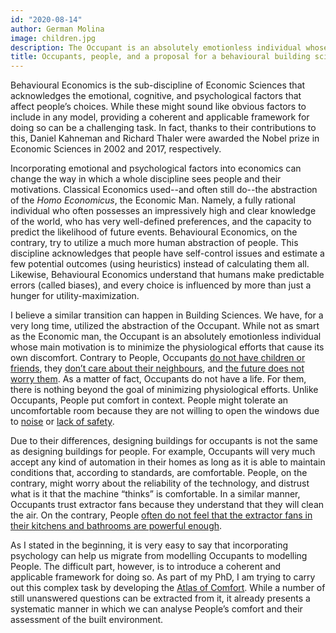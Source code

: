 ```yaml
---
id: "2020-08-14"
author: German Molina
image: children.jpg
description: The Occupant is an absolutely emotionless individual whose main motivation is to minimize the physiological efforts that cause its own discomfort. It is very different from People.
title: Occupants, people, and a proposal for a behavioural building science
---
```



Behavioural Economics is the sub-discipline of Economic Sciences that 
acknowledges the emotional, cognitive, and psychological factors that affect 
people’s choices. While these might sound like obvious factors to include in 
any model, providing a coherent and applicable framework for doing so can be 
a challenging task. In fact, thanks to their contributions to this, Daniel 
Kahneman and Richard Thaler were awarded the Nobel prize in Economic 
Sciences in 2002 and 2017, respectively.


Incorporating emotional and psychological factors into economics can change 
the way in which a whole discipline sees people and their motivations. 
Classical Economics used--and often still do--the abstraction of the *Homo 
Economicus*, the Economic Man. Namely, a fully rational individual who often 
possesses an impressively high and clear knowledge of the world, who has 
very well-defined preferences, and the capacity to predict the likelihood of 
future events. Behavioural Economics, on the contrary, try to utilize a much 
more human abstraction of people. This discipline acknowledges that people 
have self-control issues and estimate a few potential outcomes (using 
heuristics) instead of calculating them all. Likewise, Behavioural Economics 
understand that humans make predictable errors (called biases), and every 
choice is influenced by more than just a hunger for utility-maximization.



I believe a similar transition can happen in Building Sciences. We have, for 
a very long time, utilized the abstraction of the Occupant. While not as 
smart as the Economic man, the Occupant is an absolutely emotionless 
individual whose main motivation is to minimize the physiological efforts 
that cause its own discomfort. Contrary to People, Occupants 
[do not have children or friends](https://buildingsforpeople.org/atlas?code=household_composition), 
they [don’t care about their neighbours](https://buildingsforpeople.org/atlas?code=bothering_others&domain=acoustic), 
and [the future does not worry them](https://buildingsforpeople.org/atlas?layer=expected_outcomes). 
As a matter of fact, Occupants do not have a life. For them, there is 
nothing beyond the goal of minimizing physiological efforts. Unlike 
Occupants, People put comfort in context. People might tolerate an 
uncomfortable room because they are not willing to open the windows due to 
[noise](https://buildingsforpeople.org/atlas?code=thermal_comfort_vs_acoustic_performance&domain=acoustic) 
or [lack of safety](https://buildingsforpeople.org/atlas?code=safety&domain=acoustic).


Due to their differences, designing buildings for occupants is not the same 
as designing buildings for people. For example, Occupants will very much 
accept any kind of automation in their homes as long as it is able to 
maintain conditions that, according to standards, are comfortable. People, 
on the contrary, might worry about the reliability of the technology, and 
distrust what is it that the machine “thinks” is comfortable. In a similar 
manner, Occupants trust extractor fans because they understand that they 
will clean the air. On the contrary, People [often do not feel that the extractor fans in their kitchens and bathrooms are powerful enough](https://buildingsforpeople.org/atlas?code=effective_and_simple_systems&domain=air_quality).


As I stated in the beginning, it is very easy to say that incorporating 
psychology can help us migrate from modelling Occupants to modelling People. 
The difficult part, however, is to introduce a coherent and applicable 
framework for doing so. As part of my PhD, I am trying to carry out this 
complex task by developing the 
[Atlas of Comfort](https://buildingsforpeople.org/atlas). While a 
number of still unanswered questions can be extracted from it, it already 
presents a systematic manner in which we can analyse People’s comfort and 
their assessment of the built environment. 



